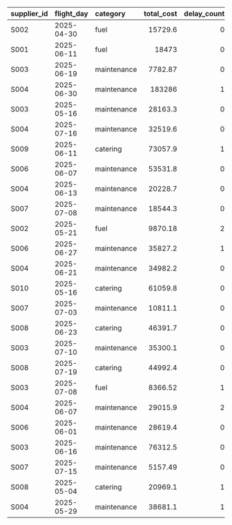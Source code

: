 | supplier_id   | flight_day   | category    |   total_cost |   delay_count |   avg_unit_cost | status_flag   |
|:--------------|:-------------|:------------|-------------:|--------------:|----------------:|:--------------|
| S002          | 2025-04-30   | fuel        |     15729.6  |             0 |         2621.6  | fine          |
| S001          | 2025-06-11   | fuel        |     18473    |             0 |         2309.13 | fine          |
| S003          | 2025-06-19   | maintenance |      7782.87 |             0 |         7782.87 | fine          |
| S004          | 2025-06-30   | maintenance |    183286    |             1 |        14098.9  | investigate   |
| S003          | 2025-05-16   | maintenance |     28163.3  |             0 |        14081.6  | investigate   |
| S004          | 2025-07-16   | maintenance |     32519.6  |             0 |        16259.8  | investigate   |
| S009          | 2025-06-11   | catering    |     73057.9  |             1 |        12176.3  | investigate   |
| S006          | 2025-06-07   | maintenance |     53531.8  |             0 |        17843.9  | investigate   |
| S004          | 2025-06-13   | maintenance |     20228.7  |             0 |         6742.88 | fine          |
| S007          | 2025-07-08   | maintenance |     18544.3  |             0 |         6181.43 | fine          |
| S002          | 2025-05-21   | fuel        |      9870.18 |             2 |         1645.03 | fine          |
| S006          | 2025-06-27   | maintenance |     35827.2  |             1 |         5971.21 | fine          |
| S004          | 2025-06-21   | maintenance |     34982.2  |             0 |         6996.45 | fine          |
| S010          | 2025-05-16   | catering    |     61059.8  |             0 |        12212    | investigate   |
| S007          | 2025-07-03   | maintenance |     10811.1  |             0 |         5405.57 | fine          |
| S008          | 2025-06-23   | catering    |     46391.7  |             0 |         7731.96 | fine          |
| S003          | 2025-07-10   | maintenance |     35300.1  |             0 |        11766.7  | investigate   |
| S008          | 2025-07-19   | catering    |     44992.4  |             0 |        11248.1  | investigate   |
| S003          | 2025-07-08   | fuel        |      8366.52 |             1 |         2091.63 | fine          |
| S004          | 2025-06-07   | maintenance |     29015.9  |             2 |         9671.97 | fine          |
| S006          | 2025-06-01   | maintenance |     28619.4  |             0 |         7154.86 | fine          |
| S003          | 2025-06-16   | maintenance |     76312.5  |             0 |        19078.1  | investigate   |
| S007          | 2025-07-15   | maintenance |      5157.49 |             0 |         5157.49 | fine          |
| S008          | 2025-05-04   | catering    |     20969.1  |             1 |        10484.5  | investigate   |
| S004          | 2025-05-29   | maintenance |     38681.1  |             1 |        12893.7  | investigate   |
